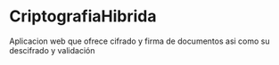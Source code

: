 # CriptografiaHibrida
Aplicacion web que ofrece cifrado y firma de documentos asi como su descifrado y validación
